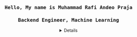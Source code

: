 <h3 align="center" id="begin"><samp> Hello, My name is <b><a>Muhammad Rafi Andeo Praja</a> </b></h3>
<h3 align="center" id="begin"><samp>Backend Engineer, Machine Learning</h3>

<details align="center" id="details">
<div align="center">

## Github Stats &nbsp;📊
<br>
<p align='center'>
<img src="https://github-readme-stats.vercel.app/api?username=RafiAndeo&show_icons=true&theme=dark">
</p>
<hr>
<br>

## Most Used Languages 📚

<br>
<p align='center'>
<img src="https://github-readme-stats.vercel.app/api/top-langs/?username=RafiAndeo&theme=dark&hide_border=true&no-bg=true&no-frame=true&langs_count=10&layout=compact">
</p>
<p align='center'>
</p>

![C++](https://img.shields.io/badge/-C++-000000?style=flat&logo=C%2B%2B&logoColor=00599C)
![JavaScript](https://img.shields.io/badge/-JavaScript-000000?style=flat&logo=javascript)
![Python](https://img.shields.io/badge/-Python-000000?style=flat&logo=python)
![TypeScript](https://img.shields.io/badge/-TypeScript-000000?style=flat&logo=typescript&logoColor=007ACC)
![SQL](https://img.shields.io/badge/-SQL-000000?style=flat&logo=MySQL)
![Go](https://img.shields.io/badge/-Go-000000?style=flat&logo=Go)
![HTML](https://img.shields.io/badge/-HTML-000000?style=flat&logo=HTML5)
![PHP](https://img.shields.io/badge/-PHP-000000?style=flat&logo=PHP)
![CSS](https://img.shields.io/badge/-CSS-000000?style=flat&logo=CSS3)
![Jupyter Notebook](https://img.shields.io/badge/-Jupyter_Notebook-000000?style=flat&logo=jupyter)

<hr>
<br>

## Frameworks & Libraries 📦 :

![NestJS](https://img.shields.io/badge/-NestJS-000000?style=flat&logo=nestjs)
![Laravel](https://img.shields.io/badge/-Laravel-000000?style=flat&logo=laravel)

</details>

